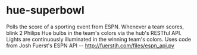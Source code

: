 # hue-superbowl
Polls the score of a sporting event from ESPN. Whenever a team scores, blink 2 Philips Hue bulbs in the team's colors via the hub's RESTful API. Lights are continuously illuminated in the winning team's colors. Uses code from Josh Fuerst's ESPN API -- http://fuerstjh.com/files/espn_api.py
